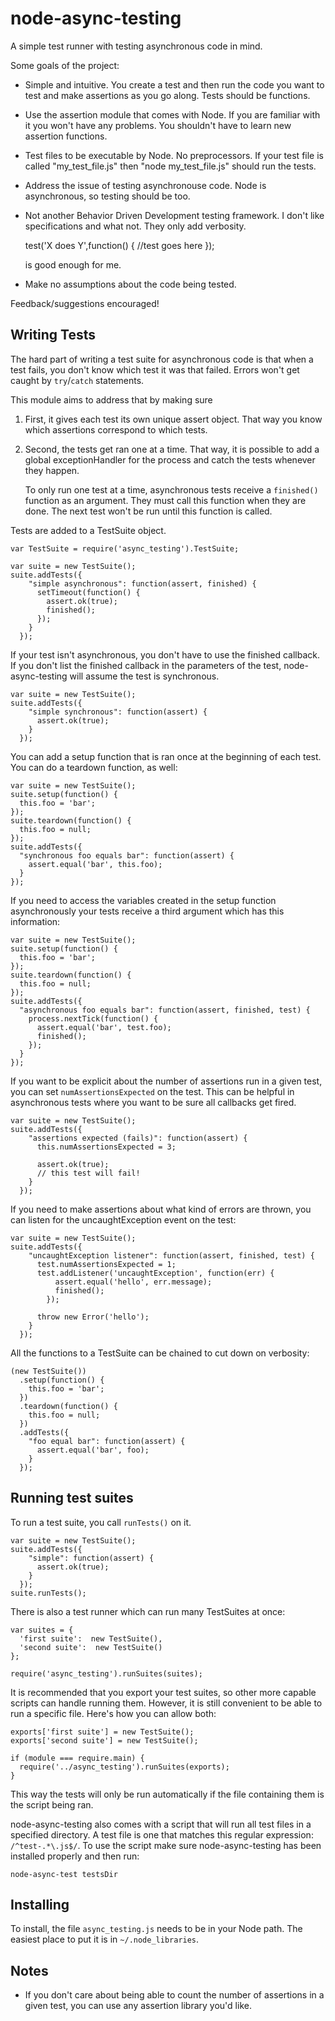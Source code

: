 node-async-testing
==================

A simple test runner with testing asynchronous code in mind.

Some goals of the project:

+ Simple and intuitive.  You create a test and then run the code you want to
  test and make assertions as you go along.  Tests should be functions.
+ Use the assertion module that comes with Node. If you are 
  familiar with it you won't have any problems.  You shouldn't have to learn
  new assertion functions.  
+ Test files to be executable by Node.  No preprocessors.  If your test file is
  called "my_test_file.js" then "node my_test_file.js" should run the tests.
+ Address the issue of testing asynchronouse code.  Node is asynchronous, so
  testing should be too.
+ Not another Behavior Driven Development testing framework. I don't
  like specifications and what not. They only add verbosity. 
  
    test('X does Y',function() {
      //test goes here
    });

  is good enough for me.
+ Make no assumptions about the code being tested.

Feedback/suggestions encouraged!

Writing Tests
-------------

The hard part of writing a test suite for asynchronous code is that when a test
fails, you don't know which test it was that failed. Errors won't get caught by
`try`/`catch` statements.

This module aims to address that by making sure

1. First, it gives each test its own unique assert object. That way you know
   which assertions correspond to which tests.
2. Second, the tests get ran one at a time.  That way, it is possible to add a
   global exceptionHandler for the process and catch the tests whenever
   they happen.

   To only run one test at a time, asynchronous tests receive a `finished()`
   function as an argument.  They must call this function when they are done.
   The next test won't be run until this function is called.

Tests are added to a TestSuite object.
    
    var TestSuite = require('async_testing').TestSuite;

    var suite = new TestSuite();
    suite.addTests({
        "simple asynchronous": function(assert, finished) {
          setTimeout(function() {
            assert.ok(true);
            finished();
          });
        }
      });

If your test isn't asynchronous, you don't have to use the finished callback.
If you don't list the finished callback in the parameters of the test, 
node-async-testing will assume the test is synchronous.

    var suite = new TestSuite();
    suite.addTests({
        "simple synchronous": function(assert) {
          assert.ok(true);
        }
      });

You can add a setup function that is ran once at the beginning of each test.
You can do a teardown function, as well:

    var suite = new TestSuite();
    suite.setup(function() {
      this.foo = 'bar';
    });
    suite.teardown(function() {
      this.foo = null;
    });
    suite.addTests({
      "synchronous foo equals bar": function(assert) {
        assert.equal('bar', this.foo);
      }
    });

If you need to access the variables created in the setup function asynchronously
your tests receive a third argument which has this information:

    var suite = new TestSuite();
    suite.setup(function() {
      this.foo = 'bar';
    });
    suite.teardown(function() {
      this.foo = null;
    });
    suite.addTests({
      "asynchronous foo equals bar": function(assert, finished, test) {
        process.nextTick(function() {
          assert.equal('bar', test.foo);
          finished();
        });
      }
    });

If you want to be explicit about the number of assertions run in a given test,
you can set `numAssertionsExpected` on the test. This can be helpful in
asynchronous tests where you want to be sure all callbacks get fired.

    var suite = new TestSuite();
    suite.addTests({
        "assertions expected (fails)": function(assert) {
          this.numAssertionsExpected = 3;

          assert.ok(true);
          // this test will fail!
        }
      });

If you need to make assertions about what kind of errors are thrown, you can listen
for the uncaughtException event on the test:

    var suite = new TestSuite();
    suite.addTests({
        "uncaughtException listener": function(assert, finished, test) {
          test.numAssertionsExpected = 1;
          test.addListener('uncaughtException', function(err) {
              assert.equal('hello', err.message);
              finished();
            });

          throw new Error('hello');
        }
      });

All the functions to a TestSuite can be chained to cut down on verbosity:

    (new TestSuite())
      .setup(function() {
        this.foo = 'bar';
      })
      .teardown(function() {
        this.foo = null;
      })
      .addTests({
        "foo equal bar": function(assert) {
          assert.equal('bar', foo);
        }
      });

Running test suites
-------------------

To run a test suite, you call `runTests()` on it.

    var suite = new TestSuite();
    suite.addTests({
        "simple": function(assert) {
          assert.ok(true);
        }
      });
    suite.runTests();

There is also a test runner which can run many TestSuites at once:

    var suites = {
      'first suite':  new TestSuite(),
      'second suite':  new TestSuite()
    };

    require('async_testing').runSuites(suites);

It is recommended that you export your test suites, so other more capable
scripts can handle running them. However, it is still convenient to be able to
run a specific file.  Here's how you can allow both:

    exports['first suite'] = new TestSuite();
    exports['second suite'] = new TestSuite();

    if (module === require.main) {
      require('../async_testing').runSuites(exports);
    }

This way the tests will only be run automatically if the file containing them is
the script being ran.

node-async-testing also comes with a script that will run all test files in a 
specified directory. A test file is one that matches this regular expression:
`/^test-.*\.js$/`. To use the script make sure node-async-testing has been 
installed properly and then run:

    node-async-test testsDir

Installing
----------

To install, the file `async_testing.js` needs to be in your Node path.  The
easiest place to put it is in `~/.node_libraries`.

Notes
-----

+ If you don't care about being able to count the number of assertions in a given
  test, you can use any assertion library you'd like.
